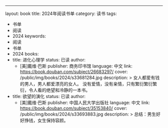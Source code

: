 ---
layout: book
title: 2024年阅读书单
category: 读书
tags:
  - 书单
  - 阅读
  - 2024
keywords:
  - 阅读
  - 书单
  - 2024
books:
  - title: 进化心理学
    status: 已读
    author: 
      - [美]戴维·巴斯
    publisher: 商务印书馆
    language: 中文
    link: https://book.douban.com/subject/26683297/
    cover: /public/img/books/2024/s33681284.jpg
    description: >
      女人都爱有钱的男人，男人都爱漂亮的女人。
      没有爱情，没有亲情，只有繁衍繁衍繁衍，令人看的绝望和冷静的一本书。
  - title: 欲望的演化
    status: 已读
    author: 
      - [美]戴维·巴斯
    publisher: 中国人民大学出版社
    language: 中文
    link: https://book.douban.com/subject/35153840/
    cover: /public/img/books/2024/s33693883.jpg
    description: >
      总结：男生好好挣钱，女生保持容颜。
